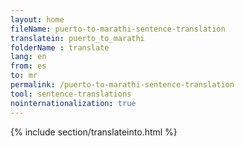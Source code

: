 ```yaml
---
layout: home
fileName: puerto-to-marathi-sentence-translation
translatein: puerto_to_marathi
folderName : translate
lang: en
from: es
to: mr
permalink: /puerto-to-marathi-sentence-translation
tool: sentence-translations
nointernationalization: true
---
```

{% include section/translateinto.html %}
